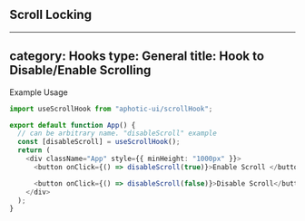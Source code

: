 ## Scroll Locking
---
category: Hooks
type: General
title: Hook to Disable/Enable Scrolling
---

Example Usage

```typescript
import useScrollHook from "aphotic-ui/scrollHook";

export default function App() {
  // can be arbitrary name. "disableScroll" example
  const [disableScroll] = useScrollHook();
  return (
    <div className="App" style={{ minHeight: "1000px" }}>
      <button onClick={() => disableScroll(true)}>Enable Scroll </button>

      <button onClick={() => disableScroll(false)}>Disable Scroll</button>
    </div>
  );
}

```